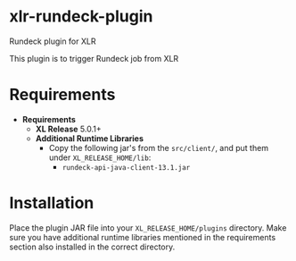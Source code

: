 # xlr-rundeck-plugin
Rundeck plugin for XLR

This plugin is to trigger Rundeck job from XLR

# Requirements #

* **Requirements**
	* **XL Release** 5.0.1+
	* **Additional Runtime Libraries**
	    * Copy the following jar's from the `src/client/`, and put them under `XL_RELEASE_HOME/lib`:
	        * `rundeck-api-java-client-13.1.jar`
	        

# Installation #

Place the plugin JAR file into your `XL_RELEASE_HOME/plugins` directory.   Make sure you have additional runtime libraries mentioned in the requirements section also installed in the correct directory.

